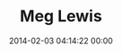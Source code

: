 ---
title: "Meg Lewis"
date: 2014-02-03 04:14:22 00:00
permalink: /ghostlymeg
twitter: "ghostlymeg"
likes: [2213]
id: 2250
gravatar: "http://www.gravatar.com/avatar/0fa51ee5d269b3b31a92095381777758"
---